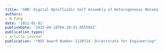 ```yaml
---
title: 'SNM: Digital Optofluidic Self Assembly of Heterogeneous Metamaterials'
authors:
- N Fang
date: '2011-01-01'
publishDate: '2025-09-18T04:29:53.055585Z'
publication_types:
- article-journal
publication: '*NSF Award Number 1120724. Directorate for Engineering*'
---
```

